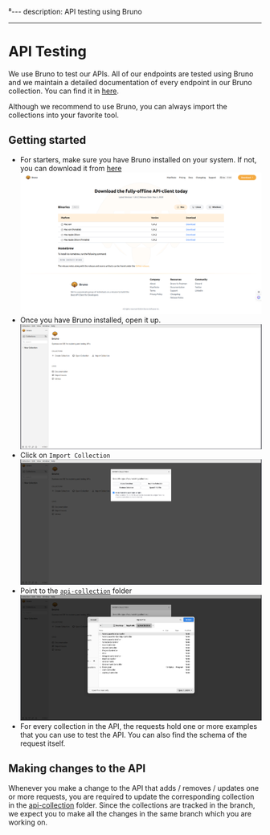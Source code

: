 ⁸---
description: API testing using Bruno

---

# API Testing

We use Bruno to test our APIs. All of our endpoints are tested using Bruno and we maintain a detailed documentation of every endpoint in our Bruno collection. You can find it in [here](../../../api-collection/).

Although we recommend to use Bruno, you can always import the collections into your favorite tool.

## Getting started

- For starters, make sure you have Bruno installed on your system. If not, you can download it from [here](https://www.usebruno.com/downloads)
  ![Download Bruno](../../../blob/download_bruno.png)
- Once you have Bruno installed, open it up.
  ![Open Bruno](../../../blob/open_bruno.png)
- Click on `Import Collection`
  ![Import Collection](../../../blob/import_collection.png)
- Point to the [`api-collection`](../../../api-collection/) folder
  ![API Collection](../../../blob/api_collection.png)
- For every collection in the API, the requests hold one or more examples that you can use to test the API. You can also find the schema of the request itself.

## Making changes to the API

Whenever you make a change to the API that adds / removes / updates one or more requests, you are required to update the corresponding collection in the [api-collection](../../../api-collection/) folder. Since the collections are tracked in the branch, we expect you to make all the changes in the same branch which you are working on.
